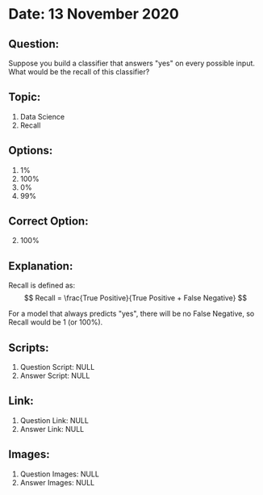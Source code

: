 # Date: 13 November 2020

## Question:
Suppose you build a classifier that answers "yes" on every possible input. What would be the recall of this classifier?

## Topic:
1. Data Science
2. Recall

## Options:
1. 1%
2. 100%
3. 0%
4. 99%

## Correct Option:
2. 100%

## Explanation:
Recall is defined as:
$$ 
Recall = \frac{True Positive}{True Positive + False Negative} $$

For a model that always predicts "yes", there will be no False Negative, so Recall would be 1 (or 100%).


## Scripts:
1. Question Script: NULL
2. Answer Script: NULL

## Link:
1. Question Link: NULL
2. Answer Link: NULL

## Images:
1. Question Images: NULL
2. Answer Images: NULL
